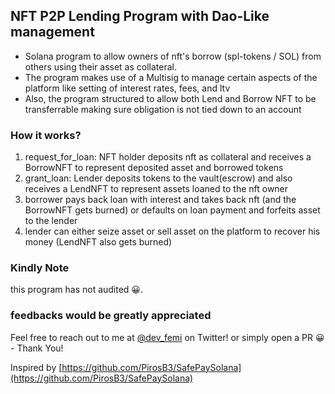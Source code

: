 ## NFT P2P Lending Program with Dao-Like management

- Solana program to allow owners of nft's borrow (spl-tokens / SOL) from others using their asset as collateral. 
- The program makes use of a Multisig to manage certain aspects of the platform like setting of interest rates, fees, and ltv
- Also, the program structured to allow both Lend and Borrow NFT to be transferrable making sure obligation is not tied down to an account

### How it works?
1. request_for_loan: NFT holder deposits nft as collateral and receives a BorrowNFT to represent deposited asset and borrowed tokens
2. grant_loan: Lender deposits tokens to the vault(escrow) and also receives a LendNFT to represent assets loaned to the nft owner
3. borrower pays back loan with interest and takes back nft (and the BorrowNFT gets burned) or defaults on loan payment and forfeits asset to the lender
4.  lender can either seize asset or sell asset on the platform to recover his money (LendNFT also gets burned)

### Kindly Note

this program has not audited 😀.

### feedbacks would be greatly appreciated

Feel free to reach out to me at [@dev_femi](https://twitter.com/dev_femi) on Twitter! or simply open a PR 😀 - Thank You!

Inspired by [https://github.com/PirosB3/SafePaySolana](https://github.com/PirosB3/SafePaySolana) 